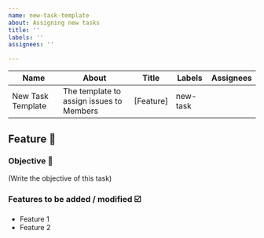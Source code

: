 ```yaml
---
name: new-task-template
about: Assigning new tasks
title: ''
labels: ''
assignees: ''

---
```


Name | About|Title|Labels  |Assignees
  -----|------ | ------|------|------------
New Task Template| The template to assign issues to Members|[Feature] | new-task


## Feature :rocket:

### Objective :pushpin:

(Write the objective of this task)

### Features to be added / modified :ballot_box_with_check:

-   Feature 1
-   Feature 2
